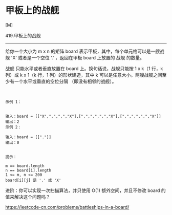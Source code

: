 # 甲板上的战舰

[M]

419.甲板上的战舰

---

给你一个大小为 m x n 的矩阵 board 表示甲板，其中，每个单元格可以是一艘战舰 'X' 或者是一个空位 '.' ，返回在甲板 board 上放置的 战舰 的数量。

战舰 只能水平或者垂直放置在 board 上。换句话说，战舰只能按 1 x k（1 行，k 列）或 k x 1（k 行，1 列）的形状建造，其中 k 可以是任意大小。两艘战舰之间至少有一个水平或垂直的空位分隔 （即没有相邻的战舰）。

 
```
示例 1：


输入：board = [["X",".",".","X"],[".",".",".","X"],[".",".",".","X"]]
输出：2
示例 2：

输入：board = [["."]]
输出：0
 

提示：

m == board.length
n == board[i].length
1 <= m, n <= 200
board[i][j] 是 '.' 或 'X'
```

进阶：你可以实现一次扫描算法，并只使用 O(1) 额外空间，并且不修改 board 的值来解决这个问题吗？


https://leetcode-cn.com/problems/battleships-in-a-board/